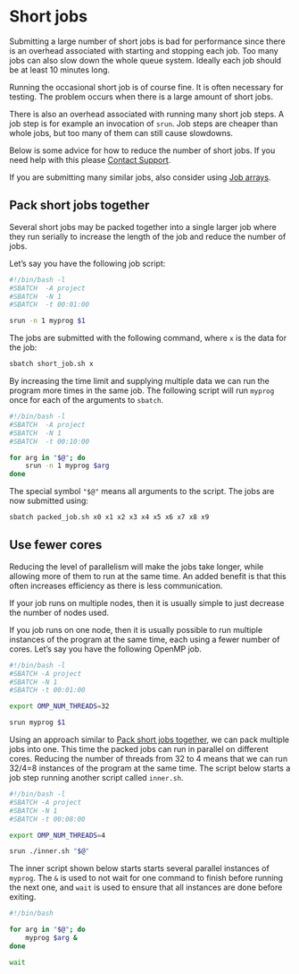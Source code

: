 

# Short jobs

Submitting a large number of short jobs is bad for performance since there is an overhead associated with starting and stopping each job. Too many jobs can also slow down the whole queue system. Ideally each job should be at least 10 minutes long.

Running the occasional short job is of course fine. It is often necessary for testing. The problem occurs when there is a large amount of short jobs.

There is also an overhead associated with running many short job steps. A job step is for example an invocation of `srun`. Job steps are cheaper than whole jobs, but too many of them can still cause slowdowns.

Below is some advice for how to reduce the number of short jobs. If you need help with this please [Contact Support](../contact/contact_support.md#contact-support).

If you are submitting many similar jobs, also consider using [Job arrays](job_arrays.md#job-arrays).

## Pack short jobs together

Several short jobs may be packed together into a single larger job where they run serially to increase the length of the job and reduce the number of jobs.

Let’s say you have the following job script:

```bash
#!/bin/bash -l
#SBATCH  -A project
#SBATCH  -N 1
#SBATCH  -t 00:01:00

srun -n 1 myprog $1
```

The jobs are submitted with the following command, where `x` is the data for the job:

```bash
sbatch short_job.sh x
```

By increasing the time limit and supplying multiple data we can run the program more times in the same job. The following script will run `myprog` once for each of the arguments to `sbatch`.

```bash
#!/bin/bash -l
#SBATCH  -A project
#SBATCH  -N 1
#SBATCH  -t 00:10:00

for arg in "$@"; do
	srun -n 1 myprog $arg
done
```

The special symbol `"$@"` means all arguments to the script. The jobs are now submitted using:

```bash
sbatch packed_job.sh x0 x1 x2 x3 x4 x5 x6 x7 x8 x9
```

## Use fewer cores

Reducing the level of parallelism will make the jobs take longer, while allowing more of them to run at the same time. An added benefit is that this often increases efficiency as there is less communication.

If your job runs on multiple nodes, then it is usually simple to just decrease the number of nodes used.

If you job runs on one node, then it is usually possible to run multiple instances of the program at the same time, each using a fewer number of cores. Let’s say you have the following OpenMP job.

```bash
#!/bin/bash -l
#SBATCH -A project
#SBATCH -N 1
#SBATCH -t 00:01:00

export OMP_NUM_THREADS=32

srun myprog $1
```

Using an approach similar to [Pack short jobs together](), we can pack multiple jobs into one. This time the packed jobs can run in parallel on different cores. Reducing the number of threads from 32 to 4 means that we can run 32/4=8 instances of the program at the same time. The script below starts a job step running another script called `inner.sh`.

```bash
#!/bin/bash -l
#SBATCH -A project
#SBATCH -N 1
#SBATCH -t 00:08:00

export OMP_NUM_THREADS=4

srun ./inner.sh "$@"
```

The inner script shown below starts starts several parallel instances of `myprog`. The `&` is used to not wait for one command to finish before running the next one, and `wait` is used to ensure that all instances are done before exiting.

```bash
#!/bin/bash

for arg in "$@"; do
	myprog $arg &
done

wait
```
